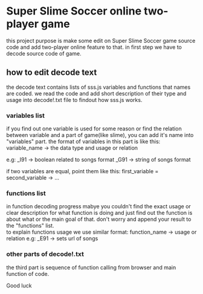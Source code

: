# Super Slime Soccer online two-player game
this project purpose is make some edit on Super Slime Soccer game source code and add two-player online feature to that.
in first step we have to decode source code of game.
## how to edit decode text
the decode text contains lists of sss.js variables and functions that names are coded. we read the code and add short description of their type and usage into decode!.txt file to findout how sss.js works.

### variables list
if you find out one variable is used for some reason or find the relation between variable and a part of game(like slime), you can add it's name into "variables" part. the format of variables in this part is like this:
variable_name -> the data type and usage or relation

e.g:
_I91 -> boolean related to songs format
_G91 -> string of songs format

if two variables are equal, point them like this:
first_variable = second_variable -> ...

### functions list
in function decoding progress mabye you couldn't find the exact usage or clear description for what function is doing and just find out the function is about what or the main goal of that. don't worry and append your result to the "functions" list.  
to explain functions usage we use similar format:
function_name -> usage or relation
e.g:
_E91 -> sets url of songs

### other parts of decode!.txt
the third part is sequence of function calling from browser and main function of code.



Good luck

